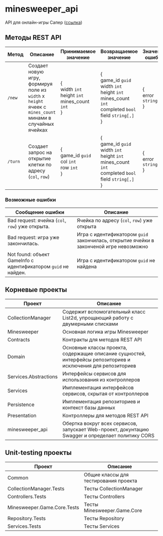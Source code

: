 # minesweeper_api
API для онлайн-игры Сапер ([ссылка](https://minesweeper-test.studiotg.ru/))

## Методы REST API
| Метод | Описание | Принимаемое значение | Возвращаемое значение | Значение ошибки |
| --- | --- | --- | --- | --- |
| `/new` | Создает новую игру, формируя поле из `width` x `height` ячеек с `mines_count` минами в случайных ячейках | {<br />width ```int```<br />height ```int```<br />mines_count ```int```<br />} | {<br />game_id ```guid```<br />width ```int```<br />height ```int```<br />mines_count ```int```<br />completed ```bool```<br />field ```string[,]```<br />} | {<br />error ```string```<br />} |
| `/turn` | Создает запрос на открытие клетки по адресу (```col```, ```row```) | {<br />game_id ```guid```<br />col ```int```<br />row ```int```<br />} | {<br />game_id ```guid```<br />width ```int```<br />height ```int```<br />mines_count ```int```<br />completed ```bool```<br />field ```string[,]```<br />} | {<br />error ```string```<br />} |

### Возможные ошибки
| Сообщение ошибки | Описание |
| --- | --- |
| Bad request: ячейка (```col```, ```row```) уже открыта. | Ячейка по адресу (```col```, ```row```) уже открыта |
| Bad request: игра уже закончилась. | Игра с идентификатором ```guid``` закончилась, открытие ячейки в законченой игре невозможно |
| Not found: объект GameInfo с идентификатором ```guid``` не найден. | Игра с идентификатором ```guid``` не найдена |

## Корневые проекты
| Проект | Описание |
| --- | --- |
| CollectionManager | Содержит вспомогательный класс List2d, упрощающий работу с двумерными списками |
| Minesweeper | Основная логика игры Minesweeper |
| Contracts | Контракты для методов REST API |
| Domain | Основные классы проекта, содержащие описание сущностей, интерфейсы репозиториев и исключения для репозиториев |
| Services.Abstractions | Интерфейсы сервисов для использования из контроллеров |
| Services | Имплементация интерфейсов сервисов, скрытая от контроллеров |
| Persistence | Имплементация репозиториев и контекст базы данных |
| Presentation | Контроллеры для методов REST API |
| minesweeper_api | Обертка вокруг всех сервисов, запускает Web-проект, докунтацию Swagger и определает политику CORS |

## Unit-testing проекты
| Проект | Описание |
| --- | --- |
| Common | Общие классы для тестирования проекта |
| CollectionManager.Tests | Тесты CollectionManager |
| Controllers.Tests | Тесты Controllers |
| Minesweeper.Game.Core.Tests | Тесты Minesweeper.Game.Core |
| Repository.Tests | Тесты Repository |
| Services.Tests | Тесты Services |
